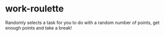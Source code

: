 # work-roulette
Randomly selects a task for you to do with a random number of points, get enough points and take a break!
